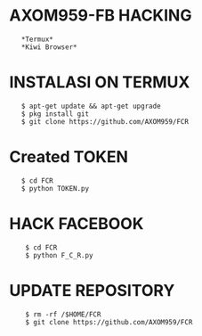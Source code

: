 # AXOM959-FB HACKING

       *Termux*
       *Kiwi Browser*
       
# INSTALASI ON TERMUX

       $ apt-get update && apt-get upgrade
       $ pkg install git
       $ git clone https://github.com/AXOM959/FCR


# Created TOKEN

       $ cd FCR
       $ python TOKEN.py

# HACK FACEBOOK

        $ cd FCR
        $ python F_C_R.py

# UPDATE REPOSITORY

        $ rm -rf /$HOME/FCR
        $ git clone https://github.com/AXOM959/FCR

